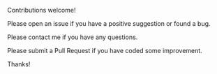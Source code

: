 Contributions welcome!

Please open an issue if you have a positive suggestion or found a bug.

Please contact me if you have any questions.

Please submit a Pull Request if you have coded some improvement. 

Thanks!